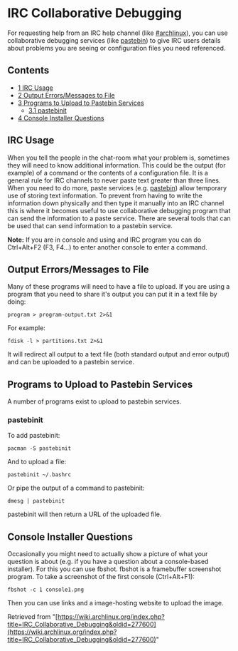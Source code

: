 # IRC Collaborative Debugging

For requesting help from an IRC help channel (like [#archlinux](/index.php/Irc "Irc")), you can use collaborative debugging services (like [pastebin](http://pastie.org/)) to give IRC users details about problems you are seeing or configuration files you need referenced.

## Contents

*   [1 IRC Usage](#IRC_Usage)
*   [2 Output Errors/Messages to File](#Output_Errors.2FMessages_to_File)
*   [3 Programs to Upload to Pastebin Services](#Programs_to_Upload_to_Pastebin_Services)
    *   [3.1 pastebinit](#pastebinit)
*   [4 Console Installer Questions](#Console_Installer_Questions)

## IRC Usage

When you tell the people in the chat-room what your problem is, sometimes they will need to know additional information. This could be the output (for example) of a command or the contents of a configuration file. It is a general rule for IRC channels to never paste text greater than three lines. When you need to do more, paste services (e.g. [pastebin](http://pastebin.com/)) allow temporary use of storing text information. To prevent from having to write the information down physically and then type it manually into an IRC channel this is where it becomes useful to use collaborative debugging program that can send the information to a paste service. There are several tools that can be used that can send information to a pastebin service.

**Note:** If you are in console and using and IRC program you can do Ctrl+Alt+F2 (F3, F4…) to enter another console to enter a command.

## Output Errors/Messages to File

Many of these programs will need to have a file to upload. If you are using a program that you need to share it's output you can put it in a text file by doing:

```
program > program-output.txt 2>&1 

```

For example:

```
fdisk -l > partitions.txt 2>&1

```

It will redirect all output to a text file (both standard output and error output) and can be uploaded to a pastebin service.

## Programs to Upload to Pastebin Services

A number of programs exist to upload to pastebin services.

### pastebinit

To add pastebinit:

```
pacman -S pastebinit

```

And to upload a file:

```
pastebinit ~/.bashrc

```

Or pipe the output of a command to pastebinit:

```
dmesg | pastebinit

```

pastebinit will then return a URL of the uploaded file.

## Console Installer Questions

Occasionally you might need to actually show a picture of what your question is about (e.g. if you have a question about a console-based installer). For this you can use fbshot. fbshot is a framebuffer screenshot program. To take a screenshot of the first console (Ctrl+Alt+F1):

```
fbshot -c 1 console1.png

```

Then you can use links and a image-hosting website to upload the image.

Retrieved from "[https://wiki.archlinux.org/index.php?title=IRC_Collaborative_Debugging&oldid=277600](https://wiki.archlinux.org/index.php?title=IRC_Collaborative_Debugging&oldid=277600)"